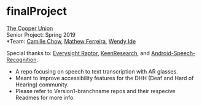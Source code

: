# finalProject #

[The Cooper Union](https://cooper.edu/welcome)  
Senior Project: Spring 2019   
*Team: [Camille Chow](https://github.com/ceegeechow), [Mathew Ferreira](https://github.com/matthew-ferreira), [Wendy Ide](https://github.com/wside) 

Special thanks to: [Everysight Raptor](https://everysight.com/), [KeenResearch](https://keenresearch.com/), and [Android-Speech-Recognition](https://github.com/maxwellobi/Android-Speech-Recognition).

* A repo focusing on speech to text transcription with AR glasses.  
* Meant to improve accessibility features for the DHH (Deaf and Hard of Hearing) community. 
* Please refer to Version1-branchname repos and their respecive Readmes for more info.   
